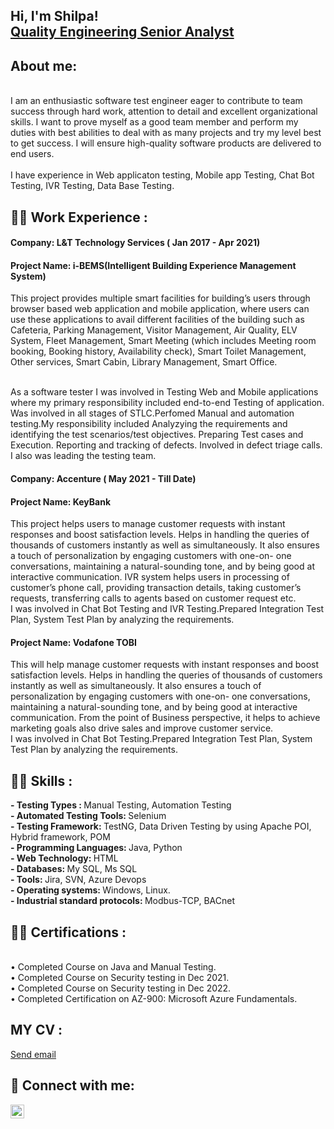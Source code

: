 <h2>Hi, I'm Shilpa! <br/><a href="https://github.com/joshmadakor1">Quality Engineering Senior Analyst</a></h2>

## About me:
<br>I am an enthusiastic software test engineer eager to contribute to team success through hard work, attention to detail and excellent organizational skills. I want to prove myself as a good team member and perform my duties with best abilities to deal with as many projects and try my level best to get success. I will ensure high-quality software products are delivered to end users.</br>
<br>I have experience in Web applicaton testing, Mobile app Testing, Chat Bot Testing, IVR Testing, Data Base Testing.</br>


<h2>👨‍💻 Work Experience :</h2>
<h4>Company: L&T Technology Services ( Jan 2017 - Apr 2021) </h4>
<h4>Project Name: i-BEMS(Intelligent Building Experience Management System)</h4>
This project provides multiple smart facilities for building’s users through browser based web application and mobile application, where users can use these applications to avail different facilities of the building such as Cafeteria, Parking Management, Visitor Management, Air Quality, ELV System, Fleet Management, Smart Meeting (which includes Meeting room booking, Booking history, Availability check), Smart Toilet Management, Other services, Smart Cabin, Library Management, Smart Office.</h4>


<br>As a software tester I was involved in Testing Web and Mobile applications where my primary responsibility included end-to-end Testing of application. Was involved in all stages of STLC.Perfomed Manual and automation testing.My responsibility included Analyzying the requirements and identifying the test scenarios/test objectives. Preparing Test cases and Execution. Reporting and tracking of defects. Involved in defect triage calls. I also was leading the testing team.</br>

<h4> Company: Accenture ( May 2021 - Till Date) </h4>
<h4>Project Name: KeyBank</h4>
This project helps users to manage customer requests with instant responses and boost satisfaction levels. Helps in handling the queries of thousands of customers instantly as well as simultaneously. It also ensures a touch of personalization by engaging customers with one-on- one conversations, maintaining a natural-sounding tone, and by being good at interactive communication. IVR system helps users in processing of customer’s phone call, providing transaction details, taking customer’s requests, transferring calls to agents based on customer request etc.
<br> I was involved in Chat Bot Testing and IVR Testing.Prepared Integration Test Plan, System Test Plan by analyzing the requirements.</br>
<h4>Project Name: Vodafone TOBI</h4>
This will help manage customer requests with instant responses and boost satisfaction levels. Helps in handling the queries of thousands of customers instantly as well as simultaneously. It also ensures a touch of personalization by engaging customers with one-on- one conversations, maintaining a natural-sounding tone, and by being good at interactive communication. From the point of Business perspective, it helps to achieve marketing goals also drive sales and improve customer service.
<br> I was involved in Chat Bot Testing.Prepared Integration Test Plan, System Test Plan by analyzing the requirements.</br>

<h2>👨‍💻 Skills :</h2>
<b>- Testing Types : </b>Manual Testing, Automation Testing</br>
<b>- Automated Testing Tools: </b>Selenium</br>
<b>- Testing Framework: </b>TestNG, Data Driven Testing by using Apache POI, Hybrid framework, POM</br>
<b>- Programming Languages: </b>Java, Python</br>
<b>- Web Technology: </b>HTML</br>
<b>- Databases: </b>My SQL, Ms SQL</br>
<b>- Tools: </b>Jira, SVN, Azure Devops</br>
<b>- Operating systems: </b>Windows, Linux.</br>
<b>- Industrial standard protocols: </b>Modbus-TCP, BACnet</br>

<h2>👨‍💻 Certifications :</h2></br>
•	Completed Course on Java and Manual Testing.</br>
•	Completed Course on Security testing in Dec 2021.</br>
•	Completed Course on Security testing in Dec 2022.</br>
•	Completed Certification on AZ-900: Microsoft Azure Fundamentals.</br>


<h2>MY CV :</h2>
<p><a href="mailto:someone@example.com">Send email</a></p>


<h2> 🤳 Connect with me:</h2>


[<img align="left" alt="JoshMadakor | LinkedIn" width="22px" src="https://cdn.jsdelivr.net/npm/simple-icons@v3/icons/linkedin.svg" />][linkedin]


[linkedin]: https://www.linkedin.com/in/shilpa-r-a15072113/

